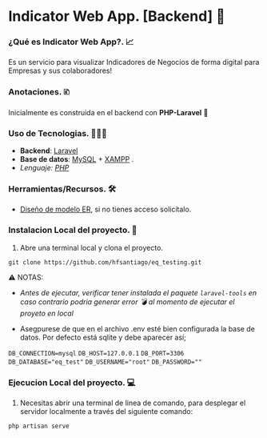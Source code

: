 # Indicator Web App. [Backend] 🧡

  

### ¿Qué es Indicator Web App?. 📈

  

Es un servicio para visualizar Indicadores de Negocios de forma digital para Empresas y sus colaboradores!

  

### Anotaciones. 🗈

Inicialmente es construida en el backend con **PHP-Laravel** 🐘

  

### Uso de Tecnologias. 🧑🏽‍💻

-  **Backend**: [Laravel](https://laravel.com/)
-  **Base de datos**: [MySQL](https://laravel.com/) + [XAMPP](https://www.apachefriends.org/es/index.html) .
-  *Lenguaje: [PHP](https://www.php.net/docs.php)*
  
  

### Herramientas/Recursos. 🛠️

- [Diseño de modelo ER](https://www.figma.com/design/vi1ytI8PhMJZpd30lyjnoq/ER-EQ?node-id=0-1&node-type=canvas&t=wxPmXunZ6Wsju7ZJ-0), si no tienes acceso solicítalo.

  

### Instalacion Local del proyecto. 🚀

  

1. Abre una terminal local y clona el proyecto.

`git clone https://github.com/hfsantiago/eq_testing.git`


⚠️ NOTAS: 
- *Antes de ejecutar, verificar tener instalada el paquete `laravel-tools` en caso contrario podria generar error 💣 al momento de ejecutar el proyeto en local*

- Asegpurese de que en el archivo .env esté bien configurada la base de datos. Por defecto está sqlite y debe aparecer así; 

`DB_CONNECTION=mysql`
`DB_HOST=127.0.0.1`
`DB_PORT=3306`
`DB_DATABASE="eq_test"`
`DB_USERNAME="root"`
`DB_PASSWORD=""`
  

### Ejecucion Local del proyecto. 💻

1. Necesitas abrir una terminal de linea de comando, para desplegar el servidor localmente a través del siguiente comando: 

`php artisan serve`
